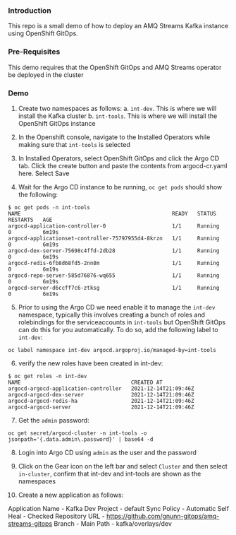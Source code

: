 ### Introduction

This repo is a small demo of how to deploy an AMQ Streams Kafka instance using OpenShift GitOps.

### Pre-Requisites

This demo requires that the OpenShift GitOps and AMQ Streams operator be deployed in the cluster

### Demo

1. Create two namespaces as follows:
    a. `int-dev`. This is where we will install the Kafka cluster
    b. `int-tools`. This is where we will install the OpenShift GitOps instance

2. In the Openshift console, navigate to the Installed Operators while making sure that `int-tools` is selected

3. In Installed Operators, select OpenShift GitOps and click the Argo CD tab. Click the create button and paste the contents from argocd-cr.yaml here. Select Save

4. Wait for the Argo CD instance to be running, `oc get pods` should show the following:

```
$ oc get pods -n int-tools
NAME                                                READY   STATUS    RESTARTS   AGE
argocd-application-controller-0                     1/1     Running   0          6m19s
argocd-applicationset-controller-75797955d4-8krzn   1/1     Running   0          6m19s
argocd-dex-server-75698c4ffd-2db28                  1/1     Running   0          6m19s
argocd-redis-6fb8d68fd5-2nn8m                       1/1     Running   0          6m19s
argocd-repo-server-585d76876-wq655                  1/1     Running   0          6m19s
argocd-server-d6ccff7c6-ztksg                       1/1     Running   0          6m19s
```

5. Prior to using the Argo CD we need enable it to manage the `int-dev` namespace, typically this involves creating a bunch of roles and rolebindings for the serviceaccounts in `int-tools` but OpenShift GitOps can do this for you automatically. To do so, add the following label to `int-dev`:

```
oc label namespace int-dev argocd.argoproj.io/managed-by=int-tools
```

6. verify the new roles have been created in int-dev:

```
$ oc get roles -n int-dev
NAME                                   CREATED AT
argocd-argocd-application-controller   2021-12-14T21:09:46Z
argocd-argocd-dex-server               2021-12-14T21:09:46Z
argocd-argocd-redis-ha                 2021-12-14T21:09:46Z
argocd-argocd-server                   2021-12-14T21:09:46Z
```

7. Get the `admin` password:

```
oc get secret/argocd-cluster -n int-tools -o jsonpath='{.data.admin\.password}' | base64 -d
```

8. Login into Argo CD using `admin` as the user and the password

9. Click on the Gear icon on the left bar and select `Cluster` and then select `in-cluster`, confirm that int-dev and int-tools are shown as the namespaces

10. Create a new application as follows:

Application Name - Kafka Dev
Project - default
Sync Policy - Automatic
Self Heal - Checked
Repository URL - https://github.com/gnunn-gitops/amq-streams-gitops
Branch - Main
Path - kafka/overlays/dev